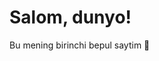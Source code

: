 <!DOCTYPE html>
<html>
<head>
  <title>Mening birinchi saytim</title>
  <meta charset="UTF-8">
</head>
<body>
  <h1>Salom, dunyo!</h1>
  <p>Bu mening birinchi bepul saytim 🎉</p>
</body>
</html